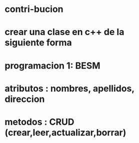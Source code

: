 # contri-bucion
# crear una clase en c++ de la siguiente forma
# programacion 1: BESM
# atributos : nombres, apellidos, direccion
# metodos : CRUD (crear,leer,actualizar,borrar)
